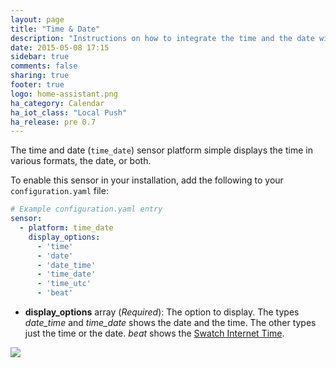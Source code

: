 ```yaml
---
layout: page
title: "Time & Date"
description: "Instructions on how to integrate the time and the date within Home Assistant."
date: 2015-05-08 17:15
sidebar: true
comments: false
sharing: true
footer: true
logo: home-assistant.png
ha_category: Calendar
ha_iot_class: "Local Push"
ha_release: pre 0.7
---
```



The time and date (`time_date`) sensor platform simple displays the time in various formats, the date, or both.

To enable this sensor in your installation, add the following to your `configuration.yaml` file:

```yaml
# Example configuration.yaml entry
sensor:
  - platform: time_date
    display_options:
      - 'time'
      - 'date'
      - 'date_time'
      - 'time_date'
      - 'time_utc'
      - 'beat'
```

- **display_options** array (*Required*): The option to display. The types *date_time* and *time_date* shows the date and the time. The other types just the time or the date. *beat* shows the [Swatch Internet Time](http://www.swatch.com/en_us/internet-time).

<p class='img'>
  <img src='{{site_root}}/images/screenshots/time_date.png' />
</p>

